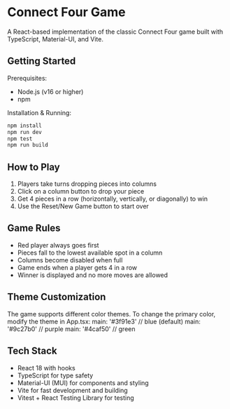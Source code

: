 # Connect Four Game

A React-based implementation of the classic Connect Four game built with TypeScript, Material-UI, and Vite.

## Getting Started

Prerequisites:
- Node.js (v16 or higher)
- npm

Installation & Running:
```bash
npm install
npm run dev
npm test
npm run build
```

## How to Play

1. Players take turns dropping pieces into columns
2. Click on a column button to drop your piece  
3. Get 4 pieces in a row (horizontally, vertically, or diagonally) to win
4. Use the Reset/New Game button to start over

## Game Rules

- Red player always goes first
- Pieces fall to the lowest available spot in a column
- Columns become disabled when full
- Game ends when a player gets 4 in a row
- Winner is displayed and no more moves are allowed

## Theme Customization

The game supports different color themes. To change the primary color, 
modify the theme in App.tsx:
main: '#3f91e3'  // blue (default)
main: '#9c27b0'  // purple
main: '#4caf50'  // green

## Tech Stack

- React 18 with hooks
- TypeScript for type safety
- Material-UI (MUI) for components and styling
- Vite for fast development and building
- Vitest + React Testing Library for testing
